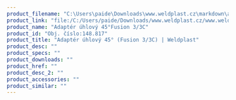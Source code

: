 ```yaml
---
product_filename: "C:\Users\paide\Downloads\www.weldplast.cz\markdown\adapter-uhlovy-45-fusion-33c.md"
product_link: "file:/C:/Users/paide/Downloads/www.weldplast.cz/www.weldplast.cz/adapter-uhlovy-45-fusion-33c"
product_name: "Adaptér úhlový 45°Fusion 3/3C"
product_id: "Obj. číslo:148.817"
product_title: "Adaptér úhlový 45° (Fusion 3/3C) | Weldplast"
product_desc: ""
product_specs: ""
product_downloads: ""
product_href: ""
product_desc_2: ""
product_accessories: ""
product_similar: ""
---
```

